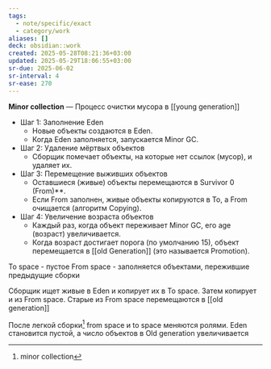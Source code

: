 ```yaml
---
tags:
  - note/specific/exact
  - category/work
aliases: []
deck: obsidian::work
created: 2025-05-28T08:21:36+03:00
updated: 2025-05-29T18:06:55+03:00
sr-due: 2025-06-02
sr-interval: 4
sr-ease: 270
---
```


**Minor collection**
—
Процесс очистки мусора в [[young generation]]
- Шаг 1: Заполнение Eden
    - Новые объекты создаются в Eden.
    - Когда Eden заполняется, запускается Minor GC.
- Шаг 2: Удаление мёртвых объектов
    - Сборщик помечает объекты, на которые нет ссылок (мусор), и удаляет их.
- Шаг 3: Перемещение выживших объектов
    - Оставшиеся (живые) объекты перемещаются в Survivor 0 (From)**.
    - Если From заполнен, живые объекты копируются в To, а From очищается (алгоритм Copying).
- Шаг 4: Увеличение возраста объектов
    - Каждый раз, когда объект переживает Minor GC, его age (возраст) увеличивается.
    - Когда возраст достигает порога (по умолчанию 15), объект перемещается в [[old Generation]] (это называется Promotion).

To space - пустое
From space - заполняется объектами, пережившие предыдущие сборки

Сборщик ищет живые в Eden и копирует их в To space. Затем копирует и из From space. Старые из From space перемещаются в [[old generation]]

После легкой сборки[^1] from space и to space меняются ролями. Eden становится пустой, а число объектов в Old generation увеличивается

[^1]: minor collection
